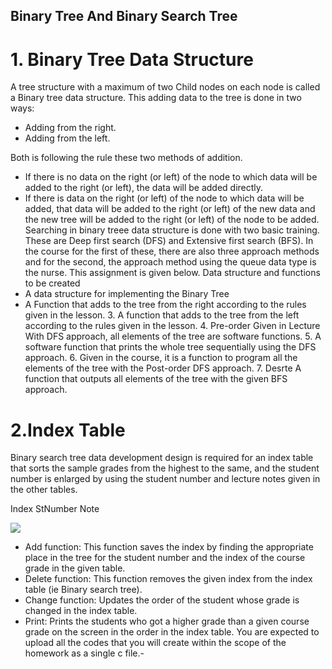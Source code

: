 Binary Tree And Binary Search Tree
-------------

# 1. Binary Tree Data Structure
A tree structure with a maximum of two Child nodes on each node is called a Binary tree data structure. This adding data to the tree is done in two ways:
- Adding from the right. 
- Adding from the left. 

Both is following the rule these two methods of addition. 
- If there is no data on the right (or left) of the node to which data will be added to the right (or left), the data will be added directly.
- If there is data on the right (or left) of the node to which data will be added, that data will be added to the right (or left) of the new data and the new tree will be added to the right (or left) of the node to be added.
Searching in binary treee data structure is done with two basic training. These are Deep first search (DFS) and Extensive first search (BFS). In the course for the first of these, there are also three approach methods and for the second, the approach method using the queue data type is the nurse. This assignment is given below.
Data structure and functions to be created
- A data structure for implementing the Binary Tree
- A Function that adds to the tree from the right according to the rules given in the lesson. 3. A function that adds to the tree from the left according to the rules given in the lesson. 4. Pre-order Given in Lecture With DFS approach, all elements of the tree are software functions. 5. A software function that prints the whole tree sequentially using the DFS approach. 6. Given in the course, it is a function to program all the elements of the tree with the Post-order DFS approach. 7. Desrte A function that outputs all elements of the tree with the given BFS approach.
# 2.Index Table
Binary search tree data development design is required for an index table that sorts the sample grades from the highest to the same, and the student number is enlarged by using the student number and lecture notes given in the other tables.

 Index   StNumber    Note

![](https://raw.githubusercontent.com/wirdes/binaryTreeAndSearchTree/main/%C4%B1ndexTable.png?token=AK6HHKXCFBWQNV52WDB2APS75CLLG)

- Add function: This function saves the index by finding the appropriate place in the tree for the student number and the index of the course grade in the given table.
- Delete function: This function removes the given index from the index table (ie Binary search tree).
- Change function: Updates the order of the student whose grade is changed in the index table. 
- Print: Prints the students who got a higher grade than a given course grade on the screen in the order in the index table.
You are expected to upload all the codes that you will create within the scope of the homework as a single c file.-

